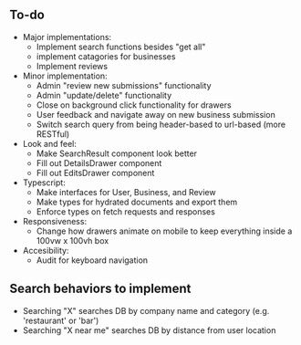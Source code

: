 ## To-do

- Major implementations:
  - Implement search functions besides "get all"
  - implement catagories for businesses
  - Implement reviews
- Minor implementation:
  - Admin "review new submissions" functionality
  - Admin "update/delete" functionality
  - Close on background click functionality for drawers
  - User feedback and navigate away on new business submission
  - Switch search query from being header-based to url-based (more RESTful)
- Look and feel:
  - Make SearchResult component look better
  - Fill out DetailsDrawer component
  - Fill out EditsDrawer component
- Typescript:
  - Make interfaces for User, Business, and Review
  - Make types for hydrated documents and export them
  - Enforce types on fetch requests and responses
- Responsiveness:
  - Change how drawers animate on mobile to keep everything inside a 100vw x 100vh box
- Accesibility:
  - Audit for keyboard navigation

## Search behaviors to implement

- Searching "X" searches DB by company name and category (e.g. 'restaurant' or 'bar')
- Searching "X near me" searches DB by distance from user location
